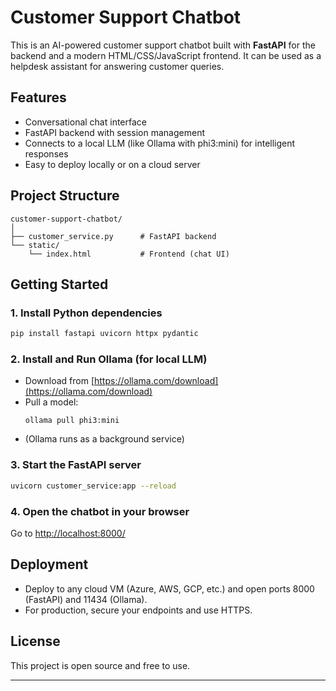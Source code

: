 # Customer Support Chatbot

This is an AI-powered customer support chatbot built with **FastAPI** for the backend and a modern HTML/CSS/JavaScript frontend. It can be used as a helpdesk assistant for answering customer queries.

## Features

- Conversational chat interface 
- FastAPI backend with session management
- Connects to a local LLM (like Ollama with phi3:mini) for intelligent responses
- Easy to deploy locally or on a cloud server

## Project Structure

```
customer-support-chatbot/
│
├── customer_service.py      # FastAPI backend
└── static/
    └── index.html           # Frontend (chat UI)
```

## Getting Started

### 1. Install Python dependencies

```bash
pip install fastapi uvicorn httpx pydantic
```

### 2. Install and Run Ollama (for local LLM)

- Download from [https://ollama.com/download](https://ollama.com/download)
- Pull a model:
  ```
  ollama pull phi3:mini
  ```
- (Ollama runs as a background service)

### 3. Start the FastAPI server

```bash
uvicorn customer_service:app --reload
```

### 4. Open the chatbot in your browser

Go to [http://localhost:8000/](http://localhost:8000/)

## Deployment

- Deploy to any cloud VM (Azure, AWS, GCP, etc.) and open ports 8000 (FastAPI) and 11434 (Ollama).
- For production, secure your endpoints and use HTTPS.

## License

This project is open source and free to use.

---
